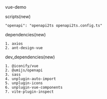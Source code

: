 vue-demo

scripts(new)

~~~
"openapi": "openapi2ts openapi2ts.config.ts"
~~~

dependencies(new)

~~~
1. axios
2. ant-design-vue
~~~

dev_dependencies(new)

~~~
1. @iconify/vue
2. @umijs/openapi
3. sass
4. unplugin-auto-import
5. unplugin-icons
6. unplugin-vue-components
7. vite-plugin-inspect
~~~